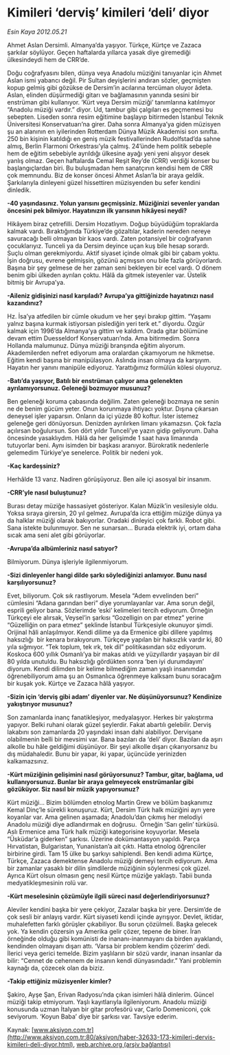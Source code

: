 # Kimileri ‘derviş’ kimileri ‘deli’ diyor

*Esin Kaya 2012.05.21*

<div class="pNewsDetailMainContent ctx_content" itemprop="articleBody">
 <p>
  Ahmet Aslan Dersimli. Almanya’da yaşıyor. Türkçe, Kürtçe ve Zazaca şarkılar söylüyor. Geçen haftalarda yıllarca yasak diye giremediği ülkesindeydi hem de CRR’de.
 </p>
 <p>
  Doğu coğrafyasını bilen, dünya veya Anadolu müziğini tanıyanlar için Ahmet Aslan ismi yabancı değil. Pir Sultan deyişlerini andıran sözler, geçmişten kopup gelmiş gibi gözükse de Dersim’in acılarına tercüman oluyor âdeta. Aslan, elinden düşürmediği gitarı ve bağlamasının yanında sesini bir enstrüman gibi kullanıyor. ‘Kürt veya Dersim müziği’ tanımlarına katılmıyor “Anadolu müziği vardır.” diyor. Ud, tambur gibi çalgıları es geçmemesi bu sebepten. Liseden sonra resim eğitimine başlayıp bitirmeden İstanbul Teknik Üniversitesi Konservatuarı’na girer. Daha sonra Almanya’ya giden müzisyen şu an alanının en iyilerinden Rotterdam Dünya Müzik Akademisi son sınıfta. 250 bin kişinin katıldığı en geniş müzik festivallerinden Rudolfstad’da sahne almış, Berlin Flarmoni Orkestrası’yla çalmış. 24’ünde hem politik sebeple hem de eğitim sebebiyle ayrıldığı ülkesine ayağı yeni yeni alışıyor desek yanlış olmaz. Geçen haftalarda Cemal Reşit Rey’de (CRR) verdiği konser bu başlangıçlardan biri. Bu buluşmadan hem sanatçının kendisi hem de CRR çok memnundu. Biz de konser öncesi Ahmet Aslan’la bir araya geldik. Şarkılarıyla dinleyeni güzel hissettiren müzisyenden bu sefer kendini dinledik.
 </p>
 <p>
  <strong>
   -40 yaşındasınız. Yolun yarısını geçmişsiniz. Müziğinizi sevenler yarıdan öncesini pek bilmiyor. Hayatınızın ilk yarısının hikâyesi neydi?
  </strong>
 </p>
 <p>
  Hikâyem biraz çetrefilli. Dersim Hozatlıyım. Doğup büyüdüğüm topraklarda kalmak vardı. Bıraktığımda Türkiye’de gözaltılar, kaderin nereden nereye savuracağı belli olmayan bir kaos vardı. Zaten potansiyel bir coğrafyanın çocuklarıyız. Tunceli ya da Dersim deyince uçan kuş bile hesap sorardı. Suçlu olman gerekmiyordu. Aktif siyaset içinde olmak gibi bir çabam yoktu. İşin doğrusu, evrene gelmişsin, gözünü açmışsın onu bile fazla görüyorlardı. Başına bir şey gelmese de her zaman seni bekleyen bir ecel vardı. O dönem benim gibi ülkeden ayrılan çoktu. Hâlâ da gitmek isteyenler var. Üstelik bitmiş bir Avrupa’ya.
 </p>
 <p>
  <strong>
   -Aileniz gidişinizi nasıl karşıladı? Avrupa’ya gittiğinizde hayatınızı nasıl kazandınız?
  </strong>
 </p>
 <p>
  Hz. İsa’ya atfedilen bir cümle okudum ve her şeyi bırakıp gittim. “Yaşamı yalnız başına kurmak istiyorsan pislediğin yeri terk et.” diyordu. Özgür kalmak için 1996’da Almanya’ya gittim ve kaldım. Orada gitar bölümüne devam ettim Duesseldorf Konservatuarı’nda. Ama bitirmedim. Sonra Hollanda malumunuz. Dünya müziği branşında eğitim alıyorum. Akademilerden nefret ediyorum ama oralardan çıkamıyorum ne hikmetse. Eğitim kendi başına bir manipülasyon. Aslında insan olmaya da karşıyım. Hayatın her yanını manipüle ediyoruz. Yarattığımız formülün kölesi oluyoruz.
 </p>
 <p>
  <strong>
   -Batı’da yaşıyor, Batılı bir enstrüman çalıyor ama gelenekten ayrılamıyorsunuz. Geleneği bozmuyor musunuz?
  </strong>
 </p>
 <p>
  Ben geleneği koruma çabasında değilim. Zaten geleneği bozmaya ne senin ne de benim gücüm yeter. Onun korunmaya ihtiyacı yoktur. Dışına çıkarsan deneysel işler yaparsın. Onların da içi yüzde 80 koftur. İster istemez geleneğe geri dönüyorsun. Denizden ayrılırken limanı yıkamazsın. Çok fazla açılırsan boğulursun. Son dört yıldır Tunceli’ye yazın gidip geliyorum. Daha öncesinde yasaklıydım. Hâlâ da her gelişimde 1 saat hava limanında tutuyorlar beni. Aynı isimden bir başkası aranıyor. Bürokratik nedenlerle gelemedim Türkiye’ye senelerce. Politik bir nedeni yok.
 </p>
 <p>
  <strong>
   -Kaç kardeşsiniz?
  </strong>
 </p>
 <p>
  Herhâlde 13 varız. Nadiren görüşüyoruz. Ben aile içi asosyal bir insanım.
 </p>
 <p>
  <strong>
   -CRR’yle nasıl buluştunuz?
  </strong>
 </p>
 <p>
  Burası detay müziğe hassasiyet gösteriyor. Kalan Müzik’in vesilesiyle oldu. Yoksa sıraya girersin, 20 yıl gelmez. Avrupa’da icra ettiğim müziğe dünya ya da halklar müziği olarak bakıyorlar. Oradaki dinleyici çok farklı. Robot gibi. Sana istekte bulunmuyor. Sen ne sunarsan... Burada elektrik iyi, ortam daha sıcak ama seni alet gibi görüyorlar.
 </p>
 <p>
  <strong>
   -Avrupa’da albümleriniz nasıl satıyor?
  </strong>
 </p>
 <p>
  Bilmiyorum. Dünya işleriyle ilgilenmiyorum.
 </p>
 <p>
  <strong>
   -Sizi dinleyenler hangi dilde şarkı söylediğinizi anlamıyor. Bunu nasıl karşılıyorsunuz?
  </strong>
 </p>
 <p>
  Evet, biliyorum. Çok sık rastlıyorum. Mesela “Adem evvelinden beri” cümlesini “Adana garından beri” diye yorumlayanlar var. Ama sorun değil, esprili geliyor bana. Sözlerimde ‘eski’ kelimeleri tercih ediyorum. Örneğin Türkçeyi ele alırsak, Veysel’in şarkısı “Gozelligin on par etmez” yerine “Güzelliğin on para etmez” şeklinde İstanbul Türkçesiyle okunuyor şimdi. Orijinal hâli anlaşılmıyor. Kendi dilime ya da Ermenice gibi dillere yapılmış haksızlığı  bir kenara bırakıyorum. Türkçeye yapılan bir haksızlık vardır ki, 80 yıla sığmıyor. “Tek toplum, tek ırk, tek dil” politikasından söz ediyorum. Koskoca 600 yıllık Osmanlı’ya bir makas atıldı ve yüzyıllardır yaşayan bir dil 80 yılda unutuldu. Bu haksızlığı gördükten sonra ‘ben iyi durumdayım’ diyorum. Kendi dilimden bir kelime bilmediğim zaman yaşlı insanımdan öğrenebiliyorum ama şu an Osmanlıca öğrenmeye kalksam bunu soracağım bir kuşak yok. Kürtçe ve Zazaca hâlâ yaşıyor.
 </p>
 <p>
  <strong>
   -Sizin için ‘derviş gibi adam’ diyenler var. Ne düşünüyorsunuz? Kendinize yakıştırıyor musunuz?
  </strong>
 </p>
 <p>
  Son zamanlarda inanç fanatikleşiyor, medyalaşıyor. Herkes bir yakıştırma yapıyor. Belki ruhani olarak güzel şeylerdir. Fakat abartılı gelebilir. Derviş lakabını son zamanlarda 20 yaşındaki insan dahi alabiliyor. Dervişane olabilmenin belli bir mevsimi var. Bana bazıları da ‘deli’ diyor. Bazıları da aşırı alkolle bu hâle geldiğimi düşünüyor. Bir şeyi alkolle dışarı çıkarıyorsanız bu dış müdahaledir. Bunu bir yapar, iki yapar, üçüncüde yerinizden kalkamazsınız.
 </p>
 <p>
  <strong>
   -Kürt müziğinin gelişimini nasıl görüyorsunuz? Tambur, gitar, bağlama, ud kullanıyorsunuz. Bunlar bir araya gelmeyecek enstrümanlar gibi gözüküyor. Siz nasıl bir müzik yapıyorsunuz?
  </strong>
 </p>
 <p>
  Kürt müziği... Bizim bölümden etnolog Martin Grew ve bölüm başkanımız Kemal Dinç’le sürekli konuşuruz. Kürt, Dersim Türk halk müziğini ayrı yere koyanlar var. Ama gelinen aşamada; Anadolu’dan çıkmış her melodiyi Anadolu müziği diye adlandırmak en doğrusu.  Örneğin ‘Sarı gelin’ türküsü. Aslı Ermenice ama Türk halk müziği kategorisine koyuyorlar. Mesela “Üsküdar’a giderken” şarkısı. Üzerine dokümantasyon yapıldı. Parça Hırvatistan, Bulgaristan, Yunanistan’a ait çıktı. Hatta etnolog öğrenciler birbirine girdi. Tam 15 ülke bu şarkıyı sahiplendi. Ben kendi adıma Kürtçe, Türkçe, Zazaca demektense Anadolu müziği demeyi tercih ediyorum. Ama bir zamanlar yasaklı bir dilin şimdilerde müziğinin söylenmesi çok güzel. Ayrıca Kürt olsun olmasın genç nesil Kürtçe müziğe yaklaştı. Tabii bunda medyatikleşmesinin rolü var.
 </p>
 <p>
  <strong>
   -Kürt meselesinin çözümüyle ilgili süreci nasıl değerlendiriyorsunuz?
  </strong>
 </p>
 <p>
  Aleviler kendini başka bir yere çekiyor, Zazalar başka bir yere. Dersim’de de çok sesli bir anlayış vardır. Kürt siyaseti kendi içinde ayrışıyor. Devlet, iktidar, muhalefetten farklı görüşler çıkabiliyor. Bu sorun çözülmeli. Başka gelecek yok. Ya kendin çözersin ya Amerika gelir çözer, tepene de biner. İran örneğinde olduğu gibi komünisti de inananı-inanmayanı da birden ayaklandı, kendinden olmayanı dışarı attı. ‘Varsa bir problem kendim çözerim’ dedi. İlerici veya gerici temelde. Bizim yaşlıların bir sözü vardır, inanan insanlar da bilir: “Cennet de cehennem de insanın kendi dünyasındadır.” Yani problemin kaynağı da, çözecek olan da biziz.
 </p>
 <p>
  <strong>
   -Takip ettiğiniz müzisyenler kimler?
  </strong>
 </p>
 <p>
  Şakiro, Ayşe Şan, Erivan Radyosu’nda çıkan isimleri hâlâ dinlerim. Güncel müziği takip etmiyorum. Yaşlı kayıtlarıyla ilgileniyorum. Anadolu müziği konusunda uzman İtalyan bir gitar profesörü var, Carlo Domeniconi, çok seviyorum. ‘Koyun Baba’ diye bir şarkısı var. Tavsiye ederim.
 </p>
</div>


Kaynak: [www.aksiyon.com.tr](http://www.aksiyon.com.tr:80/aksiyon/haber-32633-173-kimileri-dervis-kimileri-deli-diyor.html), [web.archive.org (arşiv bağlantısı)](http://web.archive.org/web/20151225032600/http://www.aksiyon.com.tr:80/aksiyon/haber-32633-173-kimileri-dervis-kimileri-deli-diyor.html)

